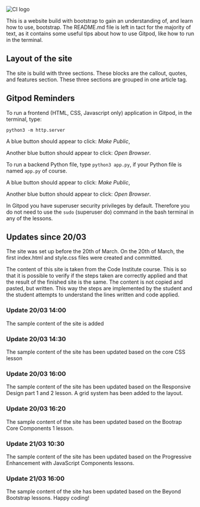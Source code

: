 ![CI logo](https://codeinstitute.s3.amazonaws.com/fullstack/ci_logo_small.png)

This is a website build with bootstrap to gain an understanding of, and learn how to use, bootstrap. The README.md file is left in tact for the majority of text, as it contains some useful tips about how to use Gitpod, like how to run in the terminal.

## Layout of the site
The site is build with three sections. These blocks are the callout, quotes, and features section. 
These three sections are grouped in one article tag. 

## Gitpod Reminders

To run a frontend (HTML, CSS, Javascript only) application in Gitpod, in the terminal, type:

`python3 -m http.server`

A blue button should appear to click: *Make Public*,

Another blue button should appear to click: *Open Browser*.

To run a backend Python file, type `python3 app.py`, if your Python file is named `app.py` of course.

A blue button should appear to click: *Make Public*,

Another blue button should appear to click: *Open Browser*.

In Gitpod you have superuser security privileges by default. Therefore you do not need to use the `sudo` (superuser do) command in the bash terminal in any of the lessons.

## Updates since 20/03
The site was set up before the 20th of March. On the 20th of March, the first index.html and style.css files were created and committed. 

The content of this site is taken from the Code Institute course. This is so that it is possible to verify if the steps taken are correctly applied and that the result of the finished site is the same. 
The content is not copied and pasted, but written. This way the steps are implemented by the student and the student attempts to understand the lines written and code applied.

### Update 20/03 14:00 
The sample content of the site is added

### Update 20/03 14:30
The sample content of the site has been updated based on the core CSS lesson

### Update 20/03 16:00
The sample content of the site has been updated based on the Responsive Design part 1 and 2 lesson. A grid system has been added to the layout.

### Update 20/03 16:20
The sample content of the site has been updated based on the Bootrap Core Components 1 lesson. 

### Update 21/03 10:30
The sample content of the site has been updated based on the Progressive Enhancement with JavaScript Components lessons.

### Update 21/03 16:00
The sample content of the site has been updated based on the Beyond Bootstrap lessons. 
Happy coding!
